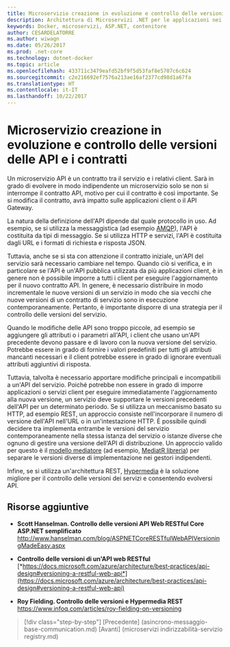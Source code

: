 ```yaml
---
title: Microservizio creazione in evoluzione e controllo delle versioni delle API e i contratti
description: Architettura di Microservizi .NET per le applicazioni nei contenitori .NET | Microservizio creazione in evoluzione e controllo delle versioni delle API e i contratti
keywords: Docker, microservizi, ASP.NET, contenitore
author: CESARDELATORRE
ms.author: wiwagn
ms.date: 05/26/2017
ms.prod: .net-core
ms.technology: dotnet-docker
ms.topic: article
ms.openlocfilehash: 433711c3479eafd52bf9f5d53faf8e5707c6c624
ms.sourcegitcommit: c2e216692ef7576a213ae16af2377cd98d1a67fa
ms.translationtype: HT
ms.contentlocale: it-IT
ms.lasthandoff: 10/22/2017
---
```

# <a name="creating-evolving-and-versioning-microservice-apis-and-contracts"></a>Microservizio creazione in evoluzione e controllo delle versioni delle API e i contratti

Un microservizio API è un contratto tra il servizio e i relativi client. Sarà in grado di evolvere in modo indipendente un microservizio solo se non si interrompe il contratto API, motivo per cui il contratto è così importante. Se si modifica il contratto, avrà impatto sulle applicazioni client o il API Gateway.

La natura della definizione dell'API dipende dal quale protocollo in uso. Ad esempio, se si utilizza la messaggistica (ad esempio [AMQP](https://www.amqp.org/)), l'API è costituita da tipi di messaggio. Se si utilizza HTTP e servizi, l'API è costituita dagli URL e i formati di richiesta e risposta JSON.

Tuttavia, anche se si sta con attenzione il contratto iniziale, un'API del servizio sarà necessario cambiare nel tempo. Quando ciò si verifica, e in particolare se l'API è un'API pubblica utilizzata da più applicazioni client, è in genere non è possibile imporre a tutti i client per eseguire l'aggiornamento per il nuovo contratto API. In genere, è necessario distribuire in modo incrementale le nuove versioni di un servizio in modo che sia vecchi che nuove versioni di un contratto di servizio sono in esecuzione contemporaneamente. Pertanto, è importante disporre di una strategia per il controllo delle versioni del servizio.

Quando le modifiche delle API sono troppo piccole, ad esempio se aggiungere gli attributi o i parametri all'API, i client che usano un'API precedente devono passare e di lavoro con la nuova versione del servizio. Potrebbe essere in grado di fornire i valori predefiniti per tutti gli attributi mancanti necessari e il client potrebbe essere in grado di ignorare eventuali attributi aggiuntivi di risposta.

Tuttavia, talvolta è necessario apportare modifiche principali e incompatibili a un'API del servizio. Poiché potrebbe non essere in grado di imporre applicazioni o servizi client per eseguire immediatamente l'aggiornamento alla nuova versione, un servizio deve supportare le versioni precedenti dell'API per un determinato periodo. Se si utilizza un meccanismo basato su HTTP, ad esempio REST, un approccio consiste nell'incorporare il numero di versione dell'API nell'URL o in un'intestazione HTTP. È possibile quindi decidere tra implementa entrambe le versioni del servizio contemporaneamente nella stessa istanza del servizio o istanze diverse che ognuno di gestire una versione dell'API di distribuzione. Un approccio valido per questo è il [modello mediatore](https://en.wikipedia.org/wiki/Mediator_pattern) (ad esempio, [MediatR libreria](https://github.com/jbogard/MediatR)) per separare le versioni diverse di implementazione nei gestori indipendenti.

Infine, se si utilizza un'architettura REST, [Hypermedia](https://www.infoq.com/articles/mark-baker-hypermedia) è la soluzione migliore per il controllo delle versioni dei servizi e consentendo evolversi API.

## <a name="additional-resources"></a>Risorse aggiuntive

-   **Scott Hanselman. Controllo delle versioni API Web RESTful Core ASP.NET semplificato**
    <http://www.hanselman.com/blog/ASPNETCoreRESTfulWebAPIVersioningMadeEasy.aspx>

-   **Controllo delle versioni di un'API web RESTful**
    [*https://docs.microsoft.com/azure/architecture/best-practices/api-design#versioning-a-restful-web-api*](https://docs.microsoft.com/azure/architecture/best-practices/api-design#versioning-a-restful-web-api)

-   **Roy Fielding. Controllo delle versioni e Hypermedia REST**
    <https://www.infoq.com/articles/roy-fielding-on-versioning>


>[!div class="step-by-step"]
[Precedente] (asincrono-messaggio-base-communication.md) [Avanti] (microservizi indirizzabilità-servizio registry.md)
